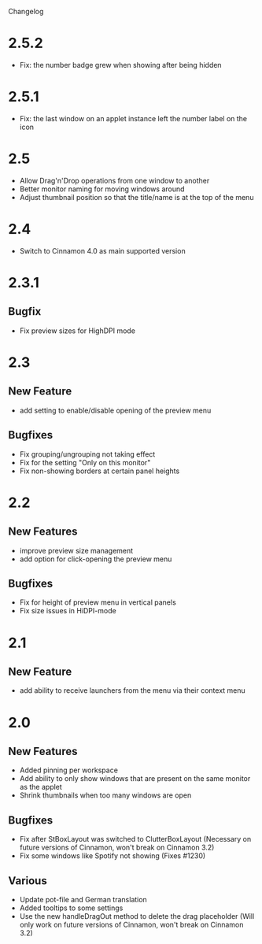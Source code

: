 Changelog

2.5.2
==
- Fix: the number badge grew when showing after being hidden

2.5.1
==
- Fix: the last window on an applet instance left the number label on the icon

2.5
==
- Allow Drag'n'Drop operations from one window to another
- Better monitor naming for moving windows around
- Adjust thumbnail position so that the title/name is at the top of the menu

2.4
==
- Switch to Cinnamon 4.0 as main supported version

2.3.1
==
Bugfix
--
- Fix preview sizes for HighDPI mode

2.3
==
New Feature
--
- add setting to enable/disable opening of the preview menu

Bugfixes
--
- Fix grouping/ungrouping not taking effect
- Fix for the setting "Only on this monitor"
- Fix non-showing borders at certain panel heights

2.2
==

New Features
--
- improve preview size management
- add option for click-opening the preview menu

Bugfixes
--
- Fix for height of preview menu in vertical panels
- Fix size issues in HiDPI-mode

2.1
==

New Feature
--
- add ability to receive launchers from the menu via their context menu

2.0
==

New Features
--
- Added pinning per workspace
- Add ability to only show windows that are present on the same monitor as the applet
- Shrink thumbnails when too many windows are open

Bugfixes
--
- Fix after StBoxLayout was switched to ClutterBoxLayout (Necessary on future versions of Cinnamon, won't break on Cinnamon 3.2)
- Fix some windows like Spotify not showing (Fixes #1230)

Various
--
- Update pot-file and German translation
- Added tooltips to some settings
- Use the new handleDragOut method to delete the drag placeholder (Will only work on future versions of Cinnamon, won't break on Cinnamon 3.2)
